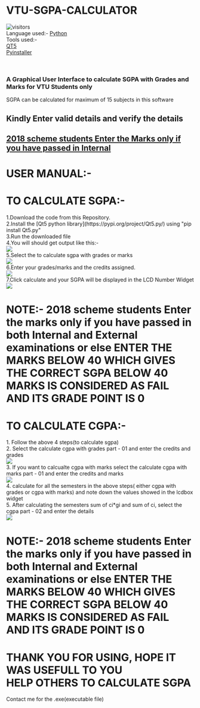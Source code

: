 # VTU-SGPA-CALCULATOR
![visitors](https://visitor-badge.glitch.me/badge?page_id=Adarsh232001/VTU-SGPA-CGPA-CALCULATOR)<br/>
Language used:- 
        [Python](https://www.python.org/downloads/)<br/>
Tools used:-<br/>
        [QT5](https://doc.qt.io/qt-5/)<br/>
     [Pyinstaller](https://www.pyinstaller.org/)
       
<br/>
<h3>A Graphical User Interface to calculate SGPA with Grades and Marks for VTU Students only<br/></h3>
SGPA can be calculated for maximum of 15 subjects in this software <br?>
        <h2>Kindly Enter valid details and verify the details</h2>
        <h2><u>2018 scheme students Enter the Marks only if you have passed in Internal</u><h2>
<h1>USER MANUAL:-<br/></h1>
<h1>TO CALCULATE SGPA:- </h1>
1.Download the code from this Repository.<br/>
2.Install the [Qt5 python library](https://pypi.org/project/Qt5.py/) using "pip install Qt5.py" <br/>
3.Run the downloaded file<br/>
4.You will should get output like this:-<br/>
<img src='https://user-images.githubusercontent.com/70787887/118454745-54838100-b716-11eb-8ce0-17c3c293a530.png'><br/>
5.Select the to calculate sgpa with grades or marks<br/>
<img src='https://user-images.githubusercontent.com/70787887/118458380-51899000-b718-11eb-84d0-cc20c7c2d504.png'> <br/>
6.Enter your grades/marks and the credits assigned.<br/>
<img src='https://user-images.githubusercontent.com/70787887/118460257-26a03b80-b71a-11eb-8a71-9ae59cee44f6.png'><br/>
7.Click calculate and your SGPA will be displayed in the LCD Number Widget<br/>
<img src='https://user-images.githubusercontent.com/70787887/118460306-31f36700-b71a-11eb-9291-8f36abcc2c31.png'><br/>
 <h1> NOTE:- 2018 scheme students Enter the marks only if you have passed in both Internal and External examinations or else ENTER THE MARKS BELOW 40 WHICH GIVES THE CORRECT SGPA BELOW 40 MARKS IS CONSIDERED AS FAIL AND ITS GRADE POINT IS 0 <h1>
<h1>TO CALCULATE CGPA:-</h1>
1. Follow the above 4 steps(to calculate sgpa) <br/>
2. Select the calculate cgpa with grades part - 01 and enter the credits and grades<br/>
<img src='https://user-images.githubusercontent.com/70787887/129711709-1d947079-2e7d-48c5-a8d5-4b12e7e14628.png'><br/>
3. If you want to calcualte cgpa with marks select the calculate cgpa with marks part - 01 and enter the credits and marks <br/>
<img src='https://user-images.githubusercontent.com/70787887/129712157-b24c6e6a-e5b7-4db9-b00f-c1e8cc5b4207.png'><br/>
4. calculate for all the semesters in the above steps( either cgpa with grades or cgpa with marks) and note down the values showed in the lcdbox widget<br/>
5. After calculating the semesters sum of ci*gi and sum of ci, select the cgpa part - 02 and enter the details <br/>
<img src='https://user-images.githubusercontent.com/70787887/129712529-d2874840-b4ba-4436-ae81-30146e957d58.png'><br/>
<h1> NOTE:- 2018 scheme students Enter the marks only if you have passed in both Internal and External examinations or else ENTER THE MARKS BELOW 40 WHICH GIVES THE CORRECT SGPA BELOW 40 MARKS IS CONSIDERED AS FAIL AND ITS GRADE POINT IS 0 <h1>

<h1>THANK YOU FOR USING, HOPE IT WAS USEFULL TO YOU <br/>HELP OTHERS TO CALCULATE SGPA </h1>
Contact me for the .exe(executable file)
